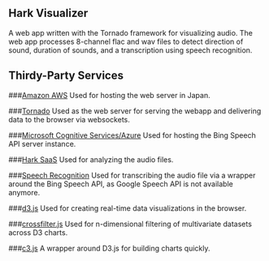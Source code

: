 ## Hark Visualizer
A web app written with the Tornado framework for visualizing audio. The web app processes 8-channel flac and wav files to detect direction of sound, duration of sounds, and a transcription using speech recognition. 

## Thirdy-Party Services

###[Amazon AWS](http://aws.amazon.com/)
Used for hosting the web server in Japan.

###[Tornado](http://www.tornadoweb.org/en/stable/)
Used as the web server for serving the webapp and delivering data to the browser via websockets.

###[Microsoft Cognitive Services/Azure](https://www.microsoft.com/cognitive-services/en-us/speech-api)
Used for hosting the Bing Speech API server instance.

###[Hark SaaS](https://api.hark.jp/docs/en/)
Used for analyzing the audio files.

###[Speech Recognition](https://github.com/Uberi/speech_recognition/)
Used for transcribing the audio file via a wrapper around the Bing Speech API, as Google Speech API is not available anymore.

###[d3.js](https://d3js.org/)
Used for creating real-time data visualizations in the browser.

###[crossfilter.js](http://square.github.io/crossfilter/)
Used for n-dimensional filtering of multivariate datasets across D3 charts.

###[c3.js](http://c3js.org/)
A wrapper around D3.js for building charts quickly.
